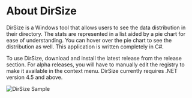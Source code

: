 ﻿# About DirSize

DirSize is a Windows tool that allows users to see the data distribution in their directory. The stats are represented in a list aided by a pie chart for ease of understanding. You can hover over the pie chart to see the distribution as well. This application is written completely in C#.

To use DirSize, download and install the latest release from the release section. For alpha releases, you will have to manually edit the registry to make it available in the context menu. DirSize currently requires .NET version 4.5 and above.

![DirSize Sample](https://i.imgur.com/ADDS559.png)

